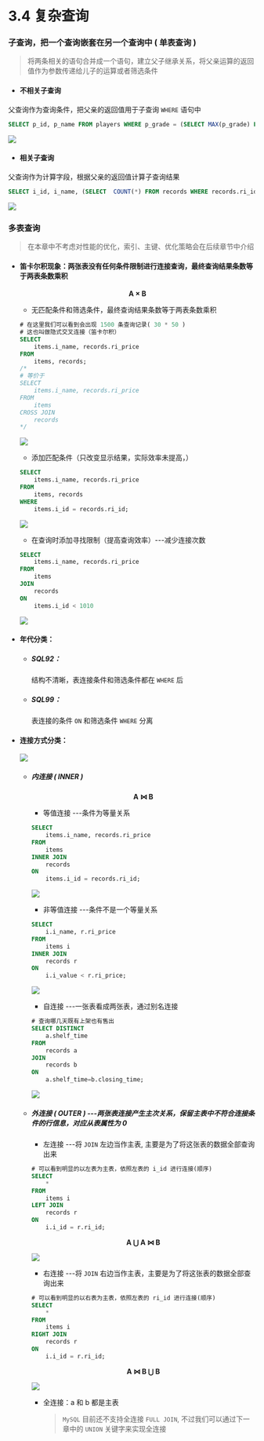 # **3.4 复杂查询**

### 子查询，把一个查询嵌套在另一个查询中 ( 单表查询 )

> 将两条相关的语句合并成一个语句，建立父子继承关系，将父亲运算的返回值作为参数传递给儿子的运算或者筛选条件
    
+ #### 不相关子查询

父查询作为查询条件，把父亲的返回值用于子查询 `WHERE` 语句中

```sql
SELECT p_id, p_name FROM players WHERE p_grade = (SELECT MAX(p_grade) FROM players);
```

![ ](./img/3-4-1.png)

+ #### 相关子查询

父查询作为计算字段，根据父亲的返回值计算子查询结果

```sql
SELECT i_id, i_name, (SELECT  COUNT(*) FROM records WHERE records.ri_id = items.i_id) 上架记录数 FROM items;
```

![ ](./img/3-4-2.png)

### 多表查询

> 在本章中不考虑对性能的优化，索引、主键、优化策略会在后续章节中介绍

+ #### 笛卡尔积现象：两张表没有任何条件限制进行连接查询，最终查询结果条数等于两表条数乘积

    **<center>A × B</center>**

    + 无匹配条件和筛选条件，最终查询结果条数等于两表条数乘积

    ```sql
    # 在这里我们可以看到会出现 1500 条查询记录( 30 * 50 )
    # 这也叫做隐式交叉连接（笛卡尔积）
    SELECT
        items.i_name, records.ri_price
    FROM
        items, records;
    /*
    # 等价于
    SELECT 
        items.i_name, records.ri_price
    FROM
        items
    CROSS JOIN
        records
    */
    ```

    ![ ](./img/3-4-3.png)

    + 添加匹配条件（只改变显示结果，实际效率未提高，）

    ```sql
    SELECT
        items.i_name, records.ri_price
    FROM
        items, records
    WHERE
        items.i_id = records.ri_id;
    ```

    ![ ](./img/3-4-4.png)

    + 在查询时添加寻找限制（提高查询效率）---减少连接次数

    ```sql
    SELECT
        items.i_name, records.ri_price
    FROM
        items
    JOIN
        records
    ON
        items.i_id < 1010
    ```

    ![ ](./img/3-4-5.png)

+ #### 年代分类：

    + ##### SQL92：
        
        结构不清晰，表连接条件和筛选条件都在 `WHERE` 后

    + ##### SQL99：
        
        表连接的条件 `ON` 和筛选条件 `WHERE` 分离

+ #### 连接方式分类：

    ![ ](./img/0.1.png)

    + ##### 内连接 ( INNER )

        **<center>A ⋈ B</center>**

        + 等值连接 ---条件为等量关系

        ```sql
        SELECT
            items.i_name, records.ri_price
        FROM
            items
        INNER JOIN
            records
        ON
            items.i_id = records.ri_id;
        ```

        ![ ](./img/3-4-6.png)

        + 非等值连接 ---条件不是一个等量关系

        ```sql
        SELECT
            i.i_name, r.ri_price
        FROM
            items i
        INNER JOIN
            records r
        ON
            i.i_value < r.ri_price;
        ```

        ![ ](./img/3-4-7.png)

        + 自连接 ---一张表看成两张表，通过别名连接

        ```sql
        # 查询哪几天既有上架也有售出
        SELECT DISTINCT
            a.shelf_time
        FROM
            records a
        JOIN
            records b
        ON
            a.shelf_time=b.closing_time;
        ```

        ![ ](./img/3-4-8.png)

    + ##### 外连接 ( OUTER ) ---两张表连接产生主次关系，保留主表中不符合连接条件的行信息，对应从表属性为 0

        + 左连接 ---将 `JOIN` 左边当作主表, 主要是为了将这张表的数据全部查询出来 

        ```sql
        # 可以看到明显的以左表为主表，依照左表的 i_id 进行连接(顺序)
        SELECT
            *
        FROM
            items i
        LEFT JOIN
            records r
        ON
            i.i_id = r.ri_id;
        ```

        **<center>A ⋃ A ⋈ B</center>**

        ![ ](./img/3-4-9.png)

        + 右连接 ---将 `JOIN` 右边当作主表，主要是为了将这张表的数据全部查询出来
        
        ```sql
        # 可以看到明显的以右表为主表，依照左表的 ri_id 进行连接(顺序)
        SELECT
            *
        FROM
            items i
        RIGHT JOIN
            records r
        ON
            i.i_id = r.ri_id;
        ```

        **<center>A ⋈ B ⋃ B</center>**

        ![ ](./img/3-4-10.png)

        + 全连接：a 和 b 都是主表

            > `MySQL` 目前还不支持全连接 `FULL JOIN`, 不过我们可以通过下一章中的 `UNION` 关键字来实现全连接


